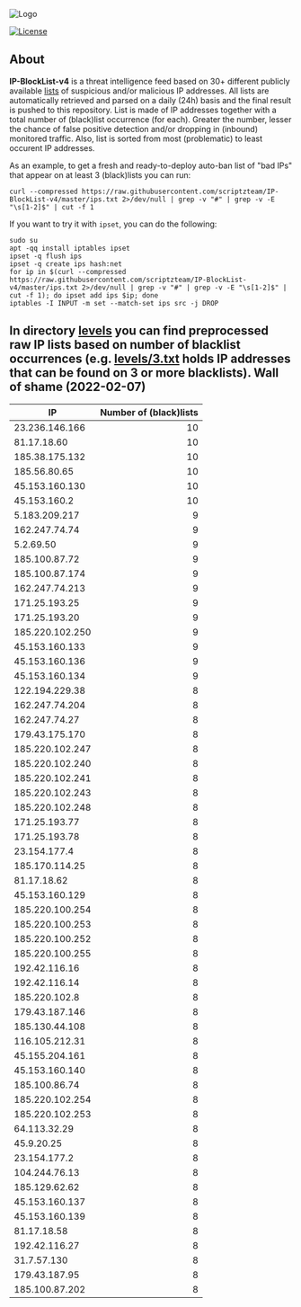 ![Logo](https://i.imgur.com/PyKLAe7.png)

[![License](https://img.shields.io/badge/license-The_Unlicense-red.svg)](https://unlicense.org/)

About
----

**IP-BlockList-v4** is a threat intelligence feed based on 30+ different publicly available [lists](https://github.com/stamparm/maltrail) of suspicious and/or malicious IP addresses. All lists are automatically retrieved and parsed on a daily (24h) basis and the final result is pushed to this repository. List is made of IP addresses together with a total number of (black)list occurrence (for each). Greater the number, lesser the chance of false positive detection and/or dropping in (inbound) monitored traffic. Also, list is sorted from most (problematic) to least occurent IP addresses.

As an example, to get a fresh and ready-to-deploy auto-ban list of "bad IPs" that appear on at least 3 (black)lists you can run:

```
curl --compressed https://raw.githubusercontent.com/scriptzteam/IP-BlockList-v4/master/ips.txt 2>/dev/null | grep -v "#" | grep -v -E "\s[1-2]$" | cut -f 1
```

If you want to try it with `ipset`, you can do the following:

```
sudo su
apt -qq install iptables ipset
ipset -q flush ips
ipset -q create ips hash:net
for ip in $(curl --compressed https://raw.githubusercontent.com/scriptzteam/IP-BlockList-v4/master/ips.txt 2>/dev/null | grep -v "#" | grep -v -E "\s[1-2]$" | cut -f 1); do ipset add ips $ip; done
iptables -I INPUT -m set --match-set ips src -j DROP
```

In directory [levels](levels) you can find preprocessed raw IP lists based on number of blacklist occurrences (e.g. [levels/3.txt](levels/3.txt) holds IP addresses that can be found on 3 or more blacklists).
Wall of shame (2022-02-07)
----

|IP|Number of (black)lists|
|---|--:|
23.236.146.166|10
81.17.18.60|10
185.38.175.132|10
185.56.80.65|10
45.153.160.130|10
45.153.160.2|10
5.183.209.217|9
162.247.74.74|9
5.2.69.50|9
185.100.87.72|9
185.100.87.174|9
162.247.74.213|9
171.25.193.25|9
171.25.193.20|9
185.220.102.250|9
45.153.160.133|9
45.153.160.136|9
45.153.160.134|9
122.194.229.38|8
162.247.74.204|8
162.247.74.27|8
179.43.175.170|8
185.220.102.247|8
185.220.102.240|8
185.220.102.241|8
185.220.102.243|8
185.220.102.248|8
171.25.193.77|8
171.25.193.78|8
23.154.177.4|8
185.170.114.25|8
81.17.18.62|8
45.153.160.129|8
185.220.100.254|8
185.220.100.253|8
185.220.100.252|8
185.220.100.255|8
192.42.116.16|8
192.42.116.14|8
185.220.102.8|8
179.43.187.146|8
185.130.44.108|8
116.105.212.31|8
45.155.204.161|8
45.153.160.140|8
185.100.86.74|8
185.220.102.254|8
185.220.102.253|8
64.113.32.29|8
45.9.20.25|8
23.154.177.2|8
104.244.76.13|8
185.129.62.62|8
45.153.160.137|8
45.153.160.139|8
81.17.18.58|8
192.42.116.27|8
31.7.57.130|8
179.43.187.95|8
185.100.87.202|8
